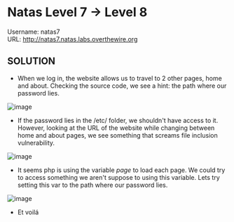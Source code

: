 # Natas Level 7 → Level 8

Username: natas7 <br>
URL:      http://natas7.natas.labs.overthewire.org

## SOLUTION

- When we log in, the website allows us to travel to 2 other pages, home and about. Checking the source code, we see a hint: the path where our password lies.   

 ![image](https://user-images.githubusercontent.com/44790709/206319361-3e791a23-33e8-4140-bcb4-bebe99457572.png)

- If the password lies in the /etc/ folder, we shouldn't have access to it. However, looking at the URL of the website while changing between home and about pages, we see something that screams file inclusion vulnerability.

 ![image](https://user-images.githubusercontent.com/44790709/206319732-076af27b-726d-4540-aae1-95b98c4f29a1.png)

- It seems php is using the variable *page* to load each page. We could try to access something we aren't suppose to using this variable. Lets try setting this var to the path where our password lies.  

 ![image](https://user-images.githubusercontent.com/44790709/206319049-94fb1346-563b-4b59-83b3-933ca3267a0a.png)

- Et voilá
